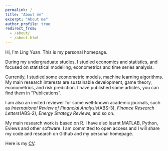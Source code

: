```yaml
---
permalink: /
title: "About me"
excerpt: "About me"
author_profile: true
redirect_from: 
  - /about/
  - /about.html
---
```


Hi, I'm Ling Yuan. This is my personal homepage.

During my undergraduate studies, I studied economics and statistics, and focused on statistical modelling, econometrics and time series analysis.

Currently, I studied some econometric models, machine learning algorithms. My main research interests are sustainable development, game theory, econometrics, and risk prediction. I have published some articles, you can find them in "Publications".

I am also an invited reviewer for some well-known academic journals, such as *International Review of Financial Analysis*(ABS-3), *Finance Research Letters*(ABS-2), *Energy Strategy Reviews*, and so on.

My main research work is based on R. I have also learnt MATLAB, Python, Eviews and other software. I am committed to open access and I will share my code and research on Github and my personal homepage.

Here is my [CV](../assets/Ling_CV__1.pdf).
